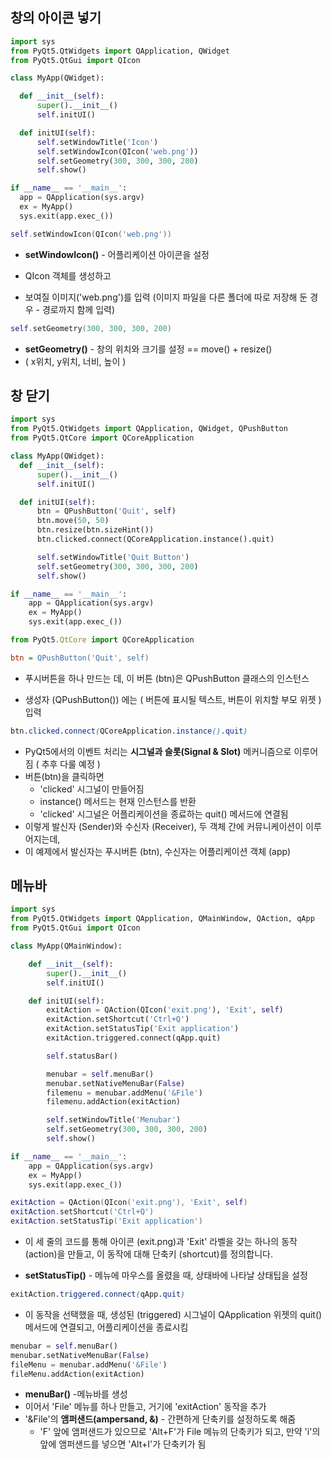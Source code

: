 ## 창의 아이콘 넣기

``` python
import sys
from PyQt5.QtWidgets import QApplication, QWidget
from PyQt5.QtGui import QIcon

class MyApp(QWidget):

  def __init__(self):
      super().__init__()
      self.initUI()

  def initUI(self):
      self.setWindowTitle('Icon')
      self.setWindowIcon(QIcon('web.png'))
      self.setGeometry(300, 300, 300, 200)
      self.show()

if __name__ == '__main__':
  app = QApplication(sys.argv)
  ex = MyApp()
  sys.exit(app.exec_())
```

```lua
self.setWindowIcon(QIcon('web.png'))
```

- **setWindowIcon()** - 어플리케이션 아이콘을 설정

- QIcon 객체를 생성하고

- 보여질 이미지('web.png')를 입력 (이미지 파일을 다른 폴더에 따로 저장해 둔 경우 - 경로까지 함께 입력)

   

```lua
self.setGeometry(300, 300, 300, 200)
```

- **setGeometry()** - 창의 위치와 크기를 설정 == move() + resize()
- ( x위치, y위치, 너비, 높이 ) 





## 창 닫기

``` python
import sys
from PyQt5.QtWidgets import QApplication, QWidget, QPushButton
from PyQt5.QtCore import QCoreApplication

class MyApp(QWidget):
  def __init__(self):
      super().__init__()
      self.initUI()

  def initUI(self):
      btn = QPushButton('Quit', self)
      btn.move(50, 50)
      btn.resize(btn.sizeHint())
      btn.clicked.connect(QCoreApplication.instance().quit)

      self.setWindowTitle('Quit Button')
      self.setGeometry(300, 300, 300, 200)
      self.show()

if __name__ == '__main__':
    app = QApplication(sys.argv)
    ex = MyApp()
    sys.exit(app.exec_())
```


```javascript
from PyQt5.QtCore import QCoreApplication
```

```ini
btn = QPushButton('Quit', self)
```

- 푸시버튼을 하나 만드는 데, 이 버튼 (btn)은 QPushButton 클래스의 인스턴스

- 생성자 (QPushButton()) 에는 ( 버튼에 표시될 텍스트, 버튼이 위치할 부모 위젯 ) 입력

   

```scss
btn.clicked.connect(QCoreApplication.instance().quit)
```

- PyQt5에서의 이벤트 처리는 **시그널과 슬롯(Signal & Slot)** 메커니즘으로 이루어짐 ( 추후 다룰 예정 )
- 버튼(btn)을 클릭하면 
  - 'clicked' 시그널이 만들어짐
  - instance() 메서드는 현재 인스턴스를 반환
  - 'clicked' 시그널은 어플리케이션을 종료하는 quit() 메서드에 연결됨
- 이렇게 발신자 (Sender)와 수신자 (Receiver), 두 객체 간에 커뮤니케이션이 이루어지는데,
- 이 예제에서 발신자는 푸시버튼 (btn), 수신자는 어플리케이션 객체 (app)



## 메뉴바

``` python
import sys
from PyQt5.QtWidgets import QApplication, QMainWindow, QAction, qApp
from PyQt5.QtGui import QIcon

class MyApp(QMainWindow):

    def __init__(self):
        super().__init__()
        self.initUI()

    def initUI(self):
        exitAction = QAction(QIcon('exit.png'), 'Exit', self)
        exitAction.setShortcut('Ctrl+Q')
        exitAction.setStatusTip('Exit application')
        exitAction.triggered.connect(qApp.quit)

        self.statusBar()

        menubar = self.menuBar()
        menubar.setNativeMenuBar(False)
        filemenu = menubar.addMenu('&File')
        filemenu.addAction(exitAction)

        self.setWindowTitle('Menubar')
        self.setGeometry(300, 300, 300, 200)
        self.show()

if __name__ == '__main__':
    app = QApplication(sys.argv)
    ex = MyApp()
    sys.exit(app.exec_())
```

```lua
exitAction = QAction(QIcon('exit.png'), 'Exit', self)
exitAction.setShortcut('Ctrl+Q')
exitAction.setStatusTip('Exit application')
```

- 이 세 줄의 코드를 통해 아이콘 (exit.png)과 'Exit' 라벨을 갖는 하나의 동작 (action)을 만들고, 이 동작에 대해 단축키 (shortcut)를 정의합니다.

-  **setStatusTip()** - 메뉴에 마우스를 올렸을 때, 상태바에 나타날 상태팁을 설정

   

```scss
exitAction.triggered.connect(qApp.quit)
```

- 이 동작을 선택했을 때, 생성된 (triggered) 시그널이 QApplication 위젯의 quit() 메서드에 연결되고, 어플리케이션을 종료시킴

   

```python
menubar = self.menuBar()
menubar.setNativeMenuBar(False)
fileMenu = menubar.addMenu('&File')
fileMenu.addAction(exitAction)
```

- **menuBar()** -메뉴바를 생성
- 이어서 'File' 메뉴를 하나 만들고, 거기에 'exitAction' 동작을 추가
- '&File'의 **앰퍼샌드(ampersand, &)** - 간편하게 단축키를 설정하도록 해줌
  - 'F' 앞에 앰퍼샌드가 있으므로 'Alt+F'가 File 메뉴의 단축키가 되고, 만약 'i'의 앞에 앰퍼샌드를 넣으면 'Alt+I'가 단축키가 됨